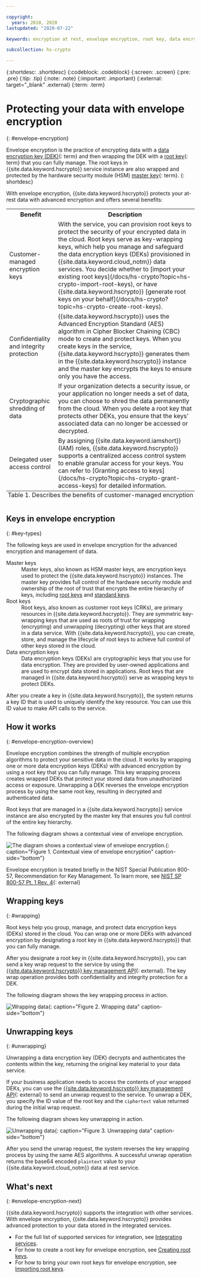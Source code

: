 ```yaml
---

copyright:
  years: 2018, 2020
lastupdated: "2020-07-22"

keywords: encryption at rest, envelope encryption, root key, data encryption key, key encryption key, key protect, protect data encryption key, encrypt data encryption key, wrap data encryption key, unwrap data encryption key

subcollection: hs-crypto

---
```


{:shortdesc: .shortdesc}
{:codeblock: .codeblock}
{:screen: .screen}
{:pre: .pre}
{:tip: .tip}
{:note: .note}
{:important: .important}
{:external: target="_blank" .external}
{:term: .term}

# Protecting your data with envelope encryption
{: #envelope-encryption}

Envelope encryption is the practice of encrypting data with a [data encryption key (DEK)](#x4791827){: term} and then wrapping the DEK with a [root key](#x6946961){: term} that you can fully manage. The root keys in {{site.data.keyword.hscrypto}} service instance are also wrapped and protected by the hardware security module (HSM) [master key](#x2908413){: term}.
{: shortdesc}

With envelope encryption, {{site.data.keyword.hscrypto}} protects your at-rest data with advanced encryption and offers several benefits:

<table>
  <th>Benefit</th>
  <th>Description</th>
  <tr>
    <td>Customer-managed encryption keys</td>
    <td>With the service, you can provision root keys to protect the security of your encrypted data in the cloud. Root keys serve as key-wrapping keys, which help you manage and safeguard the data encryption keys (DEKs) provisioned in {{site.data.keyword.cloud_notm}} data services. You decide whether to [import your existing root keys](/docs/hs-crypto?topic=hs-crypto-import-root-keys), or have {{site.data.keyword.hscrypto}} [generate root keys on your behalf](/docs/hs-crypto?topic=hs-crypto-create-root-keys).</td>
  </tr>
  <tr>
    <td>Confidentiality and integrity protection</td>
    <td>{{site.data.keyword.hscrypto}} uses the Advanced Encryption Standard (AES) algorithm in Cipher Blocker Chaining (CBC) mode to create and protect keys. When you create keys in the service, {{site.data.keyword.hscrypto}} generates them in the {{site.data.keyword.hscrypto}} instance and the master key encrypts the keys to ensure only you have the access.</td>
  </tr>
  <tr>
    <td>Cryptographic shredding of data</td>
    <td>If your organization detects a security issue, or your application no longer needs a set of data, you can choose to shred the data permanently from the cloud. When you delete a root key that protects other DEKs, you ensure that the keys' associated data can no longer be accessed or decrypted.</td>
  </tr>
  <tr>
    <td>Delegated user access control</td>
    <td>By assigning {{site.data.keyword.iamshort}} (IAM) roles, {{site.data.keyword.hscrypto}} supports a centralized access control system to enable granular access for your keys. You can refer to [Granting access to keys](/docs/hs-crypto?topic=hs-crypto-grant-access-keys) for detailed information.</td>
  </tr>
  <caption style="caption-side:bottom;">Table 1. Describes the benefits of customer-managed encryption</caption>
</table>

## Keys in envelope encryption
{: #key-types}

The following keys are used in envelope encryption for the advanced encryption and management of data.

<dl>
  <dt>Master keys</dt>
  <dd>Master keys, also known as HSM master keys, are encryption keys used to protect the {{site.data.keyword.hscrypto}} instances. The master key provides full control of the hardware security module and ownership of the root of trust that encrypts the entire hierarchy of keys, including <a href="/docs/hs-crypto?topic=hs-crypto-understand-concepts#root-key-concept">root keys</a> and <a href="/docs/hs-crypto?topic=hs-crypto-understand-concepts#standard-key-concept">standard keys</a>.</dd>
  <dt>Root keys</dt>
  <dd>Root keys, also known as customer root keys (CRKs), are primary resources in {{site.data.keyword.hscrypto}}. They are symmetric key-wrapping keys that are used as roots of trust for wrapping (encrypting) and unwrapping (decrypting) other keys that are stored in a data service. With {{site.data.keyword.hscrypto}}, you can create, store, and manage the lifecycle of root keys to achieve full control of other keys stored in the cloud.</dd>
  <dt>Data encryption keys</dt>
  <dd>Data encryption keys (DEKs) are cryptographic keys that you use for data encryption. They are provided by user-owned applications and are used to encrypt data stored in applications. Root keys that are managed in {{site.data.keyword.hscrypto}} serve as wrapping keys to protect DEKs.</dd>
  <!--
  <dt>Standard keys</dt>
    <dd>Standard keys are a way to persist data, such as a password or an encryption key. When you use {{site.data.keyword.hscrypto}} to store standard keys, you enable hardware security module (HSM) storage for data, fine-grained access control to your resources with <a href="/docs/hs-crypto?topic=hs-crypto-manage-access" target="_blank">{{site.data.keyword.iamshort}} (IAM)</a>, and the ability to audit API calls to the service with <a href="/docs/hs-crypto?topic=hs-crypto-at-events" target="_blank">{{site.data.keyword.cloudaccesstrailshort}}</a>.</dd>
  -->
</dl>

After you create a key in {{site.data.keyword.hscrypto}}, the system returns a key ID that is used to uniquely identify the key resource. You can use this ID value to make API calls to the service.

## How it works
{: #envelope-encryption-overview}

Envelope encryption combines the strength of multiple encryption algorithms to protect your sensitive data in the cloud. It works by wrapping one or more data encryption keys (DEKs) with advanced encryption by using a root key that you can fully manage. This key wrapping process creates wrapped DEKs that protect your stored data from unauthorized access or exposure. Unwrapping a DEK reverses the envelope encryption process by using the same root key, resulting in decrypted and authenticated data.

Root keys that are managed in a {{site.data.keyword.hscrypto}} service instance are also encrypted by the master key that ensures you full control of the entire key hierarchy.

The following diagram shows a contextual view of envelope encryption.

![The diagram shows a contextual view of envelope encryption.](/images/envelope-encryption.svg "The diagram shows a contextual view of envelope encryption."){: caption="Figure 1. Contextual view of envelope encryption" caption-side="bottom"}

Envelope encryption is treated briefly in the NIST Special Publication 800-57, Recommendation for Key Management. To learn more, see [NIST SP 800-57 Pt. 1 Rev. 4](https://www.nist.gov/publications/recommendation-key-management-part-1-general-0){: external}

## Wrapping keys
{: #wrapping}

Root keys help you group, manage, and protect data encryption keys (DEKs) stored in the cloud. You can wrap one or more DEKs with advanced encryption by designating a root key in {{site.data.keyword.hscrypto}} that you can fully manage.

After you designate a root key in {{site.data.keyword.hscrypto}}, you can send a key wrap request to the service by using the [{{site.data.keyword.hscrypto}} key management API](/apidocs/hs-crypto#actiononkey){: external}.
The key wrap operation provides both confidentiality and integrity protection for a DEK.

The following diagram shows the key wrapping process in action.

![Wrapping data](/images/wrapping-keys.svg "The diagram shows key wrapping in action."){: caption="Figure 2. Wrapping data" caption-side="bottom"}

<!--
The following table describes the inputs that are needed to perform a key wrap operation:
<table>
  <th>Input</th>
  <th>Description</th>
  <tr>
    <td>Root key ID</td>
    <td>The ID value for the root key that you want to use for wrapping. The root key can be imported into the service, or it can be originated in {{site.data.keyword.hscrypto}} instance. Root keys that are used for wrapping must be 128, 192, or 256 bits so that a wrap request can succeed.</td>
  </tr>
  <tr>
    <td>Plain text</td>
    <td>Optional: The data encryption key (DEK) that you want to use for data encryption. This value must be base64 encoded. To generate a new DEK, you can omit the <code>plaintext</code> property. A random plaintext (32 bytes) that is rooted in an HSM is generated and is then wrapped.</td>
  </tr>
  <caption style="caption-side:bottom;">Table 2. Inputs required for key wrapping in {{site.data.keyword.hscrypto}}</caption>
</table>

If you send a wrap request without specifying the plaintext to encrypt, the AES-CBC encryption algorithm generates and converts a plaintext to an unintelligible form of data called a ciphertext. This process outputs a 256-bit DEK with new key material. The system then uses an AES key-wrapping algorithm, which wraps the DEK and its key material with the specified root key. A successful wrap operation returns a base64 encoded wrapped DEK that you can store in an {{site.data.keyword.cloud_notm}} app or service.
-->

## Unwrapping keys
{: #unwrapping}

Unwrapping a data encryption key (DEK) decrypts and authenticates the contents within the key, returning the original key material to your data service.

If your business application needs to access the contents of your wrapped DEKs, you can use the [{{site.data.keyword.hscrypto}} key management API](/apidocs/hs-crypto#actiononkey){: external} to send an
unwrap request to the service. To unwrap a DEK, you specify the ID value of the root key and the `ciphertext` value returned during the initial wrap request.

The following diagram shows key unwrapping in action.

![Unwrapping data](/images/unwrapping-keys.svg "The diagram shows key unwrapping in action."){: caption="Figure 3. Unwrapping data" caption-side="bottom"}

After you send the unwrap request, the system reverses the key wrapping process by using the same AES algorithms. A successful unwrap operation returns the base64 encoded `plaintext` value to your {{site.data.keyword.cloud_notm}} data at rest service.

## What's next
{: #envelope-encryption-next}

{{site.data.keyword.hscrypto}} supports the integration with other services. With envelope encryption, {{site.data.keyword.hscrypto}} provides advanced protection to your data stored in the integrated services.

- For the full list of supported services for integration, see [Integrating services](/docs/hs-crypto?topic=hs-crypto-integrate-services).
- For how to create a root key for envelope encryption, see [Creating root keys](/docs/hs-crypto?topic=hs-crypto-create-root-keys).
- For how to bring your own root keys for envelope encryption, see [Importing root keys](/docs/hs-crypto?topic=hs-crypto-import-root-keys).
